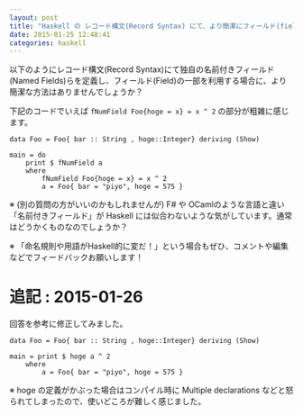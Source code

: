```yaml
---
layout: post
title: "Haskell の レコード構文(Record Syntax) にて、より簡潔にフィールド(field)にアクセスする方法はありませんでしょうか。"
date: 2015-01-25 12:48:41
categories: haskell
---
```

<p>以下のようにレコード構文(Record Syntax)にて独自の名前付きフィールド(Named Fields)らを定義し、フィールド(Field)の一部を利用する場合に、より簡潔な方法はありませんでしょうか？</p>

<p>下記のコードでいえば <code>fNumField Foo{hoge = x} = x ^ 2</code> の部分が粗雑に感じます。</p>

<pre class="lang-haskell prettyprint-override"><code>data Foo = Foo{ bar :: String , hoge::Integer} deriving (Show)

main = do
    print $ fNumField a
    where
        fNumField Foo{hoge = x} = x ^ 2
        a = Foo{ bar = "piyo", hoge = 575 }
</code></pre>

<p>※ (別の質問の方がいいのかもしれませんが) F# や OCamlのような言語と違い「名前付きフィールド」が Haskell には似合わないような気がしています。通常はどうかくものなのでしょうか？</p>

<p>※ 「命名規則や用語がHaskell的に変だ！」という場合もぜひ、コメントや編集などでフィードバックお願いします！</p>

<h1>追記 :  2015-01-26</h1>

<p>回答を参考に修正してみました。</p>

<pre class="lang-haskell prettyprint-override"><code>data Foo = Foo{ bar :: String , hoge::Integer} deriving (Show)

main = print $ hoge a ^ 2
    where
        a = Foo{ bar = "piyo", hoge = 575 }
</code></pre>

<p>※ hoge の定義がかぶった場合はコンパイル時に Multiple declarations などと怒られてしまったので、使いどころが難しく感じました。</p>
